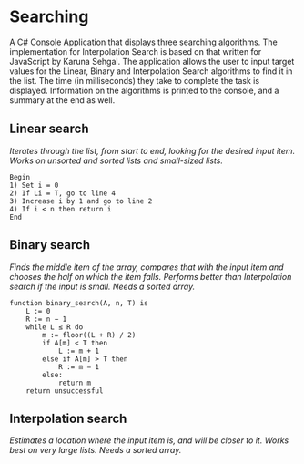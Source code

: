 # Searching
A C# Console Application that displays three searching algorithms. The implementation for Interpolation Search is based on that written for JavaScript by Karuna Sehgal. The application allows the user to input target values for the Linear, Binary and Interpolation Search algorithms to find it in the list. The time (in milliseconds) they take to complete the task is displayed. Information on the algorithms is printed to the console, and a summary at the end as well.
## Linear search
*Iterates through the list, from start to end, looking for the desired input item. Works on unsorted and sorted lists and small-sized lists.*
```
Begin
1) Set i = 0
2) If Li = T, go to line 4
3) Increase i by 1 and go to line 2
4) If i < n then return i
End
```
## Binary search
*Finds the middle item of the array, compares that with the input item and chooses the half on which the item falls. Performs better than Interpolation search if the input is small. Needs a sorted array.*
```
function binary_search(A, n, T) is
    L := 0
    R := n − 1
    while L ≤ R do
        m := floor((L + R) / 2)
        if A[m] < T then
            L := m + 1
        else if A[m] > T then
            R := m − 1
        else:
            return m
    return unsuccessful
```
## Interpolation search
*Estimates a location where the input item is, and will be closer to it. Works best on very large lists. Needs a sorted array.*